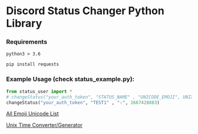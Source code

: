 # Discord Status Changer Python Library

### Requirements
``python3 > 3.6``

``pip install requests``

### Example Usage (check status_example.py):
```python
from status_user import *
# changeStatus("your_auth_token", "STATUS_NAME" , "UNICODE_EMOJI", UNIX_TIME)
changeStatus("your_auth_token", "TEST1" , "💡", 1667428883)
```

[All Emoji Unicode List](https://unicode.org/emoji/charts/full-emoji-list.html)

[Unix Time Converter/Generator](https://www.unixtimestamp.com/index.php)
